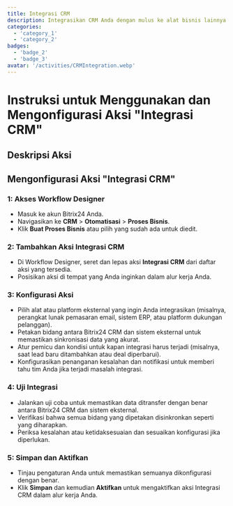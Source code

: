 ```yaml
---
title: Integrasi CRM
description: Integrasikan CRM Anda dengan mulus ke alat bisnis lainnya.
categories: 
  - 'category_1'
  - 'category_2'
badges: 
  - 'badge_2'
  - 'badge_3'
avatar: '/activities/CRMIntegration.webp'
---
```

# Instruksi untuk Menggunakan dan Mengonfigurasi Aksi "Integrasi CRM"

## Deskripsi Aksi

## **Mengonfigurasi Aksi "Integrasi CRM"**

### 1: Akses Workflow Designer
- Masuk ke akun Bitrix24 Anda.
- Navigasikan ke **CRM** > **Otomatisasi** > **Proses Bisnis**.
- Klik **Buat Proses Bisnis** atau pilih yang sudah ada untuk diedit.

### 2: Tambahkan Aksi Integrasi CRM
- Di Workflow Designer, seret dan lepas aksi **Integrasi CRM** dari daftar aksi yang tersedia.
- Posisikan aksi di tempat yang Anda inginkan dalam alur kerja Anda.

### 3: Konfigurasi Aksi
- Pilih alat atau platform eksternal yang ingin Anda integrasikan (misalnya, perangkat lunak pemasaran email, sistem ERP, atau platform dukungan pelanggan).
- Petakan bidang antara Bitrix24 CRM dan sistem eksternal untuk memastikan sinkronisasi data yang akurat.
- Atur pemicu dan kondisi untuk kapan integrasi harus terjadi (misalnya, saat lead baru ditambahkan atau deal diperbarui).
- Konfigurasikan penanganan kesalahan dan notifikasi untuk memberi tahu tim Anda jika terjadi masalah integrasi.

### 4: Uji Integrasi
- Jalankan uji coba untuk memastikan data ditransfer dengan benar antara Bitrix24 CRM dan sistem eksternal.
- Verifikasi bahwa semua bidang yang dipetakan disinkronkan seperti yang diharapkan.
- Periksa kesalahan atau ketidaksesuaian dan sesuaikan konfigurasi jika diperlukan.

### 5: Simpan dan Aktifkan
- Tinjau pengaturan Anda untuk memastikan semuanya dikonfigurasi dengan benar.
- Klik **Simpan** dan kemudian **Aktifkan** untuk mengaktifkan aksi Integrasi CRM dalam alur kerja Anda.